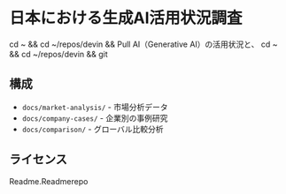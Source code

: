 # 日本における生成AI活用状況調査

cd ~ && cd ~/repos/devin && Pull AI（Generative AI）の活用状況と、
cd ~ && cd ~/repos/devin && git 

## 構成

- `docs/market-analysis/` - 市場分析データ
- `docs/company-cases/` - 企業別の事例研究
- `docs/comparison/` - グローバル比較分析

## ライセンス

Readme.Readmerepo
